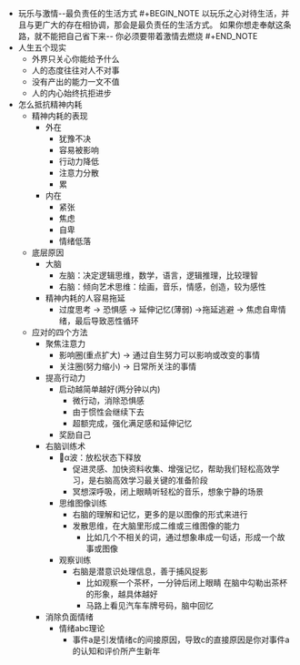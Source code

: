 - 玩乐与激情--最负责任的生活方式
  #+BEGIN_NOTE
  以玩乐之心对待生活，并且与更广大的存在相协调，那会是最负责任的生活方式。
  如果你想走奉献这条路，就不能把自己省下来-- 你必须要带着激情去燃烧
  #+END_NOTE
- 人生五个现实
	- 外界只关心你能给予什么
	- 人的态度往往对人不对事
	- 没有产出的能力一文不值
	- 人的内心始终抗拒进步
- 怎么抵抗精神内耗
	- 精神内耗的表现
		- 外在
			- 犹豫不决
			- 容易被影响
			- 行动力降低
			- 注意力分散
			- 累
		- 内在
			- 紧张
			- 焦虑
			- 自卑
			- 情绪低落
	- 底层原因
		- 大脑
			- 左脑：决定逻辑思维，数学，语言，逻辑推理，比较理智
			- 右脑：倾向艺术思维：绘画，音乐，情感，创造，较为感性
		- 精神内耗的人容易拖延
			- 过度思考 -> 恐惧感 -> 延伸记忆(薄弱) ->拖延逃避 -> 焦虑自卑情绪，最后导致恶性循环
	- 应对的四个方法
		- 聚焦注意力
			- 影响圈(重点扩大) -> 通过自生努力可以影响或改变的事情
			- 关注圈(努力缩小) -> 日常所关注的事情
		- 提高行动力
			- 启动越简单越好(两分钟以内)
				- 微行动，消除恐惧感
				- 由于惯性会继续下去
				- 超额完成，强化满足感和延伸记忆
			- 奖励自己
		- 右脑训练术
			- α波：放松状态下释放
				- 促进灵感、加快资料收集、增强记忆，帮助我们轻松高效学习，是右脑高效学习最关键的准备阶段
				- 冥想深呼吸，闭上眼睛听轻松的音乐，想象宁静的场景
			- 思维图像训练
				- 右脑的理解和记忆，更多的是以图像的形式来进行
				- 发散思维，在大脑里形成二维或三维图像的能力
					- 比如几个不相关的词，通过想象串成一句话，形成一个故事或图像
			- 观察训练
				- 右脑是潜意识处理信息，善于捕风捉影
					- 比如观察一个茶杯，一分钟后闭上眼睛 在脑中勾勒出茶杯的形象，越具体越好
					- 马路上看见汽车车牌号码，脑中回忆
		- 消除负面情绪
			- 情绪abc理论
				- 事件a是引发情绪c的间接原因，导致c的直接原因是你对事件a的认知和评价所产生新年